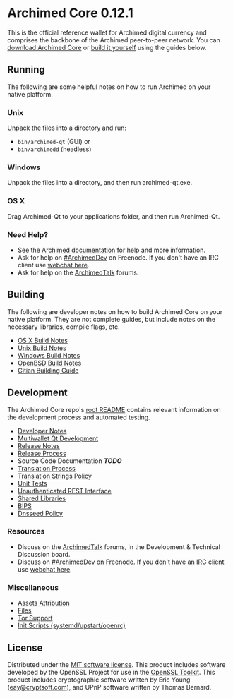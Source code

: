 Archimed Core 0.12.1
=====================

This is the official reference wallet for Archimed digital currency and comprises the backbone of the Archimed peer-to-peer network. You can [download Archimed Core](https://www.archimed.org/downloads/) or [build it yourself](#building) using the guides below.

Running
---------------------
The following are some helpful notes on how to run Archimed on your native platform.

### Unix

Unpack the files into a directory and run:

- `bin/archimed-qt` (GUI) or
- `bin/archimedd` (headless)

### Windows

Unpack the files into a directory, and then run archimed-qt.exe.

### OS X

Drag Archimed-Qt to your applications folder, and then run Archimed-Qt.

### Need Help?

* See the [Archimed documentation](https://ArchimedDev.atlassian.net/wiki/display/DOC)
for help and more information.
* Ask for help on [#ArchimedDev](http://webchat.freenode.net?channels=ArchimedDev) on Freenode. If you don't have an IRC client use [webchat here](http://webchat.freenode.net?channels=ArchimedDev).
* Ask for help on the [ArchimedTalk](https://archimedtalk.org/) forums.

Building
---------------------
The following are developer notes on how to build Archimed Core on your native platform. They are not complete guides, but include notes on the necessary libraries, compile flags, etc.

- [OS X Build Notes](build-osx.md)
- [Unix Build Notes](build-unix.md)
- [Windows Build Notes](build-windows.md)
- [OpenBSD Build Notes](build-openbsd.md)
- [Gitian Building Guide](gitian-building.md)

Development
---------------------
The Archimed Core repo's [root README](/README.md) contains relevant information on the development process and automated testing.

- [Developer Notes](developer-notes.md)
- [Multiwallet Qt Development](multiwallet-qt.md)
- [Release Notes](release-notes.md)
- [Release Process](release-process.md)
- Source Code Documentation ***TODO***
- [Translation Process](translation_process.md)
- [Translation Strings Policy](translation_strings_policy.md)
- [Unit Tests](unit-tests.md)
- [Unauthenticated REST Interface](REST-interface.md)
- [Shared Libraries](shared-libraries.md)
- [BIPS](bips.md)
- [Dnsseed Policy](dnsseed-policy.md)

### Resources
* Discuss on the [ArchimedTalk](https://archimedtalk.org/) forums, in the Development & Technical Discussion board.
* Discuss on [#ArchimedDev](http://webchat.freenode.net/?channels=ArchimedDev) on Freenode. If you don't have an IRC client use [webchat here](http://webchat.freenode.net/?channels=ArchimedDev).

### Miscellaneous
- [Assets Attribution](assets-attribution.md)
- [Files](files.md)
- [Tor Support](tor.md)
- [Init Scripts (systemd/upstart/openrc)](init.md)

License
---------------------
Distributed under the [MIT software license](http://www.opensource.org/licenses/mit-license.php).
This product includes software developed by the OpenSSL Project for use in the [OpenSSL Toolkit](https://www.openssl.org/). This product includes
cryptographic software written by Eric Young ([eay@cryptsoft.com](mailto:eay@cryptsoft.com)), and UPnP software written by Thomas Bernard.
